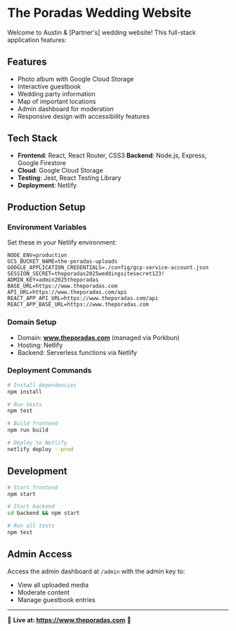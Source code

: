 # The Poradas Wedding Website

Welcome to Austin & [Partner's] wedding website! This full-stack application features:

## Features

- Photo album with Google Cloud Storage
- Interactive guestbook
- Wedding party information
- Map of important locations
- Admin dashboard for moderation
- Responsive design with accessibility features

## Tech Stack

- **Frontend**: React, React Router, CSS3
  **Backend**: Node.js, Express, Google Firestore
- **Cloud**: Google Cloud Storage
- **Testing**: Jest, React Testing Library
- **Deployment**: Netlify

## Production Setup

### Environment Variables

Set these in your Netlify environment:

```
NODE_ENV=production
GCS_BUCKET_NAME=the-poradas-uploads
GOOGLE_APPLICATION_CREDENTIALS=./config/gcp-service-account.json
SESSION_SECRET=theporadas2025weddingsitesecret123!
ADMIN_KEY=admin2025theporadas
BASE_URL=https://www.theporadas.com
API_URL=https://www.theporadas.com/api
REACT_APP_API_URL=https://www.theporadas.com/api
REACT_APP_BASE_URL=https://www.theporadas.com
```

### Domain Setup

- Domain: **www.theporadas.com** (managed via Porkbun)
- Hosting: Netlify
- Backend: Serverless functions via Netlify

### Deployment Commands

```bash
# Install dependencies
npm install

# Run tests
npm test

# Build frontend
npm run build

# Deploy to Netlify
netlify deploy --prod
```

## Development

```bash
# Start frontend
npm start

# Start backend
cd backend && npm start

# Run all tests
npm test
```

## Admin Access

Access the admin dashboard at `/admin` with the admin key to:

- View all uploaded media
- Moderate content
- Manage guestbook entries

---

🎉 **Live at: https://www.theporadas.com** 🎉
